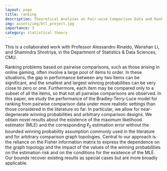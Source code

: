 ```yaml
---
layout: page
title: ranking
description: Theoretical Analyses on Pair-wise Comparison Data and Ranking Models
img: assets/img/btl_project.jpg
importance: 3
category: statistical theory
---
```


This is a collaborated work with Professor Alessandro Rinaldo, Wanshan Li, and Shamindra Shrotriya, in the Department of Statistics & Data Sciences, CMU.

Ranking problems based on pairwise comparisons, such as those arising in online gaming, often involve a large pool of items to order.  In these situations, the gap in performance between any two items can be significant, and the smallest and largest winning probabilities can be very close to zero or one. Furthermore, each item may be compared only to a subset of all the items, so that not all pairwise comparisons are observed. In this paper, we study the performance of the Bradley-Terry-Luce model for ranking from pairwise comparison data under more realistic settings than those considered in the literature so far. In particular, we allow for near-degenerate winning probabilities and arbitrary comparison designs. We obtain novel results about the existence of the  maximum likelihood estimator (MLE) and the corresponding $\ell_2$ estimation error without the bounded winning probability assumption commonly used in the literature and for arbitrary comparison graph topologies. Central to our approach is the reliance on the Fisher information matrix to express the dependence on the graph topology and the impact of the values of the winning probabilities on the estimation risk and on the conditions for the existence of the MLE. Our bounds recover existing results as special cases but are more broadly applicable.